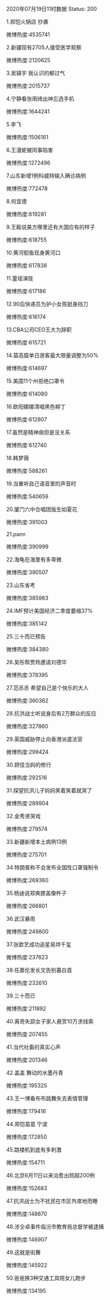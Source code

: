 2020年07月19日11时数据
Status: 200

1.郑恺火锅店 抄袭

微博热度:4535741

2.新疆现有2705人接受医学观察

微博热度:2120625

3.吴镇宇 我认识的都过气

微博热度:2015737

4.宁静看张雨绮出神忘选手机

微博热度:1644241

5.李飞

微博热度:1506161

6.王漫妮被同事陷害

微博热度:1272496

7.山东新增1例科威特输入确诊病例

微博热度:772478

8.何宜德

微博热度:619281

9.王毅说美方哪里还有大国应有的样子

微博热度:618755

10.黄河鱽鱼现身黄河口

微博热度:617838

11.童瑶演技

微博热度:617186

12.90后快递员为护小女孩挺身挡刀

微博热度:616174

13.CBA公司CEO王大为辞职

微博热度:615721

14.莫高窟单日游客最大限量调整为50%

微博热度:614697

15.美国11个州拒绝口罩令

微博热度:614080

16.欧阳娜娜清唱黑色柳丁

微博热度:612807

17.虽然是精神病但是没关系

微博热度:612740

18.韩梦薇

微博热度:588261

19.当重听自己语音里的声音时

微博热度:540659

20.厦门六中合唱团版生如夏花

微博热度:391003

21.pann

微博热度:390999

22.海龟在海里有多卑微

微博热度:390507

23.山东省考

微博热度:385983

24.IMF预计美国经济二季度萎缩37%

微博热度:385142

25.三十而已预告

微博热度:384380

26.吴彤帮贾玲邀请刘德华

微博热度:378395

27.范丞丞 希望自己是个快乐的大人

微博热度:360362

28.抗洪战士听说身后有2万群众的反应

微博热度:327860

29.英国威胁停止向香港派遣法官

微博热度:299424

30.顾佳当妈的修行

微博热度:292516

31.探望抗洪儿子妈妈笑着笑着就哭了

微博热度:289904

32.金秀贤哭戏

微博热度:279574

33.新疆新增本土病例13例

微博热度:275701

34.特朗普称不会发布全国性口罩强制令

微博热度:269360

35.杨迪说郑爽膝盖像杵子

微博热度:266801

36.武汉暴雨

微博热度:249800

37.张歆艺成功追星易烊千玺

微博热度:237623

38.任嘉伦发长文告别暮白首

微博热度:232610

39.三十而已

微博热度:211892

40.离奇失踪女子家人悬赏10万求线索

微博热度:207455

41.当代社畜的真实心声

微博热度:201346

42.盖盖 舞动的水墨丹青

微博热度:195325

43.王一博看布布跳舞失去表情管理

微博热度:179416

44.郑恺苗苗 宁波

微博热度:172850

45.跳楼机到底有多刺激

微博热度:154711

46.北京6月11日以来治愈出院超200例

微博热度:152683

47.抗洪战士为不扰民在市区外席地而睡

微博热度:148670

48.涉仝卓事件临汾市教育局总督学被逮捕

微博热度:146907

49.这就是街舞

微博热度:145922

50.爸爸换3种交通工具陪女儿跑步

微博热度:134195

